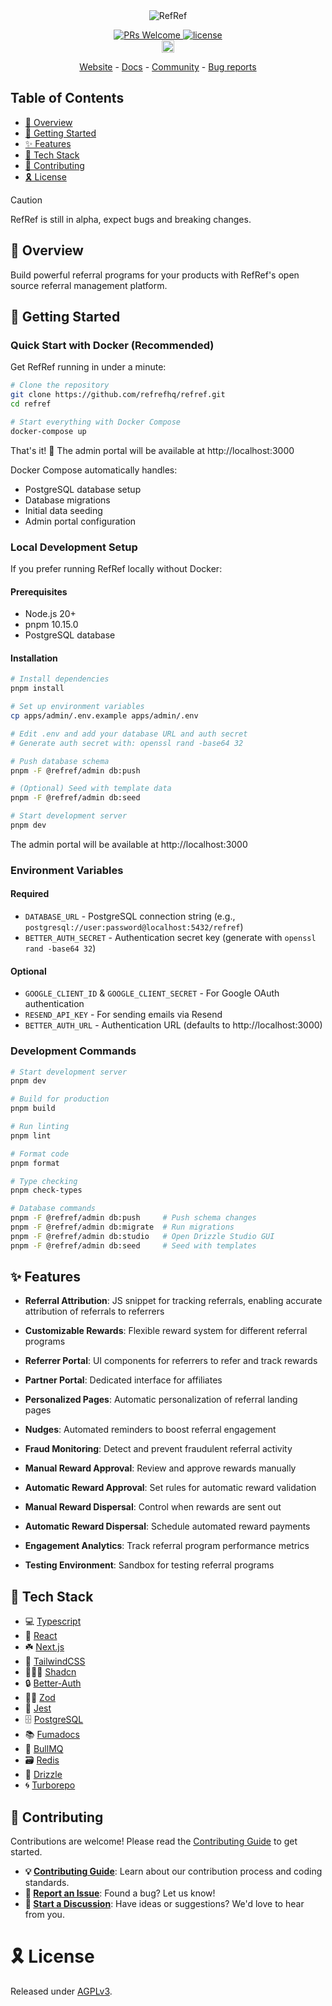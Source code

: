 <!-- Markdown with HTML -->
<div align="center">
<picture>
  <source media="(prefers-color-scheme: dark)" srcset="https://refref.ai/github-readme-header-dark.png">
  <source media="(prefers-color-scheme: light)" srcset="https://refref.ai/github-readme-header-light.png">
  <img alt="RefRef" src="https://refref.ai/github-readme-header-light.png">
</picture>
</div>

<p align="center">
  <a href='http://makeapullrequest.com'>
    <img alt='PRs Welcome' src='https://img.shields.io/badge/PRs-welcome-brightgreen.svg?style=shields'/>
  </a>
  <a href="https://opensource.org/license/agpl-v3/">
    <img src="https://img.shields.io/github/license/refrefhq/refref?logo=opensourceinitiative&logoColor=white&label=License&color=8A2BE2" alt="license">
  </a>
  <br>
  <a href="https://refref.ai/community">
    <img src="https://img.shields.io/badge/discord-7289da.svg?style=flat-square&logo=discord" alt="discord" style="height: 20px;">
  </a>
</p>

<p align="center">
  <a href="https://refref.ai">Website</a> - <a href="https://refref.ai/docs">Docs</a> - <a href="https://refref.ai/community">Community</a> - <a href="https://github.com/refrefhq/refref/issues/new?assignees=&labels=bug&template=bug_report.md">Bug reports</a>
</p>

## Table of Contents

- [🔮 Overview](#-overview)
- [🚀 Getting Started](#-getting-started)
- [✨ Features](#-features)
- [🔰 Tech Stack](#-tech-stack)
- [🤗 Contributing](#-contributing)
- [🎗 License](#-license)

> [!CAUTION]
> RefRef is still in alpha, expect bugs and breaking changes.

## 🔮 Overview

Build powerful referral programs for your products with RefRef's open source referral management platform.

## 🚀 Getting Started

### Quick Start with Docker (Recommended)

Get RefRef running in under a minute:

```bash
# Clone the repository
git clone https://github.com/refrefhq/refref.git
cd refref

# Start everything with Docker Compose
docker-compose up
```

That's it! 🎉 The admin portal will be available at http://localhost:3000

Docker Compose automatically handles:

- PostgreSQL database setup
- Database migrations
- Initial data seeding
- Admin portal configuration

### Local Development Setup

If you prefer running RefRef locally without Docker:

#### Prerequisites

- Node.js 20+
- pnpm 10.15.0
- PostgreSQL database

#### Installation

```bash
# Install dependencies
pnpm install

# Set up environment variables
cp apps/admin/.env.example apps/admin/.env

# Edit .env and add your database URL and auth secret
# Generate auth secret with: openssl rand -base64 32

# Push database schema
pnpm -F @refref/admin db:push

# (Optional) Seed with template data
pnpm -F @refref/admin db:seed

# Start development server
pnpm dev
```

The admin portal will be available at http://localhost:3000

### Environment Variables

#### Required

- `DATABASE_URL` - PostgreSQL connection string (e.g., `postgresql://user:password@localhost:5432/refref`)
- `BETTER_AUTH_SECRET` - Authentication secret key (generate with `openssl rand -base64 32`)

#### Optional

- `GOOGLE_CLIENT_ID` & `GOOGLE_CLIENT_SECRET` - For Google OAuth authentication
- `RESEND_API_KEY` - For sending emails via Resend
- `BETTER_AUTH_URL` - Authentication URL (defaults to http://localhost:3000)

### Development Commands

```bash
# Start development server
pnpm dev

# Build for production
pnpm build

# Run linting
pnpm lint

# Format code
pnpm format

# Type checking
pnpm check-types

# Database commands
pnpm -F @refref/admin db:push     # Push schema changes
pnpm -F @refref/admin db:migrate  # Run migrations
pnpm -F @refref/admin db:studio   # Open Drizzle Studio GUI
pnpm -F @refref/admin db:seed     # Seed with templates
```

## ✨ Features

- **Referral Attribution**: JS snippet for tracking referrals, enabling accurate attribution of referrals to referrers

- **Customizable Rewards**: Flexible reward system for different referral programs

- **Referrer Portal**: UI components for referrers to refer and track rewards

- **Partner Portal**: Dedicated interface for affiliates

- **Personalized Pages**: Automatic personalization of referral landing pages

- **Nudges**: Automated reminders to boost referral engagement

- **Fraud Monitoring**: Detect and prevent fraudulent referral activity

- **Manual Reward Approval**: Review and approve rewards manually

- **Automatic Reward Approval**: Set rules for automatic reward validation

- **Manual Reward Dispersal**: Control when rewards are sent out

- **Automatic Reward Dispersal**: Schedule automated reward payments

- **Engagement Analytics**: Track referral program performance metrics

- **Testing Environment**: Sandbox for testing referral programs

## 🔰 Tech Stack

- 💻 [Typescript](https://www.typescriptlang.org/)
- 🚀 [React](https://react.dev/)
- ☘️ [Next.js](https://nextjs.org/)
- 🎨 [TailwindCSS](https://tailwindcss.com/)
- 🧑🏼‍🎨 [Shadcn](https://ui.shadcn.com/)
- 🔒 [Better-Auth](https://better-auth.com/)
- 🧘‍♂️ [Zod](https://zod.dev/)
- 🐞 [Jest](https://jestjs.io/)
- 🗄️ [PostgreSQL](https://www.postgresql.org/)
- 📚 [Fumadocs](https://github.com/fuma-nama/fumadocs)
- 🐂 [BullMQ](https://github.com/OptimalBits/bullmq)
- 🗃️ [Redis](https://redis.io/)
- 💽 [Drizzle](https://drizzle.dev/)
- 🌀 [Turborepo](https://turbo.build/)

## 🤗 Contributing

Contributions are welcome! Please read the [Contributing Guide][contributing] to get started.

- **💡 [Contributing Guide][contributing]**: Learn about our contribution process and coding standards.
- **🐛 [Report an Issue][issues]**: Found a bug? Let us know!
- **💬 [Start a Discussion][discussions]**: Have ideas or suggestions? We'd love to hear from you.

# 🎗 License

Released under [AGPLv3][license].

<!-- REFERENCE LINKS -->

[contributing]: https://github.com/refrefhq/refref/blob/main/CONTRIBUTING.md
[license]: https://github.com/refrefhq/refref/blob/main/LICENSE
[discussions]: https://discuss.refref.ai
[issues]: https://github.com/refrefhq/refref/issues
[pulls]: https://github.com/refrefhq/refref/pulls "submit a pull request"
